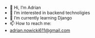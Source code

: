 - 👋 Hi, I’m Adrian
- 👀 I’m interested in backend technoligies
- 🌱 I’m currently learning Django
- 📫 How to reach me:
- adrian.nowicki611@gmail.com

<!---
Fluffyguy611/Fluffyguy611 is a ✨ special ✨ repository because its `README.md` (this file) appears on your GitHub profile.
You can click the Preview link to take a look at your changes.
--->

